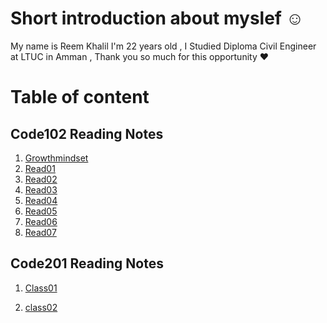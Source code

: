 # Short introduction about myslef  :relaxed:
My name is Reem Khalil I'm 22 years old , I Studied Diploma Civil Engineer at LTUC in Amman , Thank you so much for this opportunity :heart:

# Table of content  

## Code102 Reading Notes  
 1. [Growthmindset](https://reemkhalil18499.github.io/Reading-Note/102/Growthmind)
2. [Read01](https://reemkhalil18499.github.io/Reading-Note/102/read01)
3. [Read02](https://reemkhalil18499.github.io/Reading-Note/102/read02)
4. [Read03](https://reemkhalil18499.github.io/Reading-Note/102/read03)
5. [Read04](https://reemkhalil18499.github.io/Reading-Note/102/read04)
6. [Read05](https://reemkhalil18499.github.io/Reading-Note/102/read05)
7. [Read06](https://reemkhalil18499.github.io/Reading-Note/102/read06)
8. [Read07](https://reemkhalil18499.github.io/Reading-Note/102/read07)  

## Code201 Reading Notes  
1. [Class01](https://reemkhalil18499.github.io/Reading-Note/201/Class01)

2. [class02]((https://reemkhalil18499.github.io/Reading-Note/201/class02))



